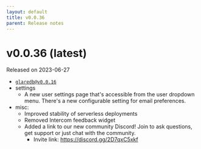 ```yaml
---
layout: default
title: v0.0.36
parent: Release notes
---
```


<!-- markdownlint-disable title-case-style -->

# v0.0.36 (latest)

<!-- markdownlint-enable title-case-style -->

Released on 2023-06-27

- [`glaredb@v0.0.16`](https://github.com/GlareDB/glaredb/releases/tag/v0.0.16)
- settings
  - A new user settings page that's accessible from the user dropdown menu. There's
    a new configurable setting for email preferences.
- misc:
  - Improved stability of serverless deployments
  - Removed Intercom feedback widget
  - Added a link to our new community Discord! Join to ask questions, get
    support or just chat with the community.
    - Invite link: <https://discord.gg/2D7qxC5xkf>
